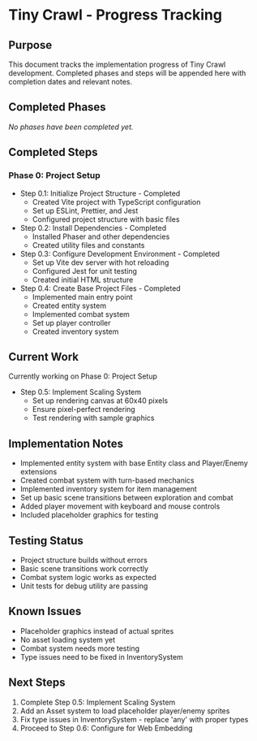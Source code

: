 # Tiny Crawl - Progress Tracking

## Purpose

This document tracks the implementation progress of Tiny Crawl development. Completed phases and steps will be appended here with completion dates and relevant notes.

## Completed Phases

_No phases have been completed yet._

## Completed Steps

### Phase 0: Project Setup

- Step 0.1: Initialize Project Structure - Completed
  - Created Vite project with TypeScript configuration
  - Set up ESLint, Prettier, and Jest
  - Configured project structure with basic files
- Step 0.2: Install Dependencies - Completed
  - Installed Phaser and other dependencies
  - Created utility files and constants
- Step 0.3: Configure Development Environment - Completed
  - Set up Vite dev server with hot reloading
  - Configured Jest for unit testing
  - Created initial HTML structure
- Step 0.4: Create Base Project Files - Completed
  - Implemented main entry point
  - Created entity system
  - Implemented combat system
  - Set up player controller
  - Created inventory system

## Current Work

Currently working on Phase 0: Project Setup

- Step 0.5: Implement Scaling System
  - Set up rendering canvas at 60x40 pixels
  - Ensure pixel-perfect rendering
  - Test rendering with sample graphics

## Implementation Notes

- Implemented entity system with base Entity class and Player/Enemy extensions
- Created combat system with turn-based mechanics
- Implemented inventory system for item management
- Set up basic scene transitions between exploration and combat
- Added player movement with keyboard and mouse controls
- Included placeholder graphics for testing

## Testing Status

- Project structure builds without errors
- Basic scene transitions work correctly
- Combat system logic works as expected
- Unit tests for debug utility are passing

## Known Issues

- Placeholder graphics instead of actual sprites
- No asset loading system yet
- Combat system needs more testing
- Type issues need to be fixed in InventorySystem

## Next Steps

1. Complete Step 0.5: Implement Scaling System
2. Add an Asset system to load placeholder player/enemy sprites
3. Fix type issues in InventorySystem - replace 'any' with proper types
4. Proceed to Step 0.6: Configure for Web Embedding
